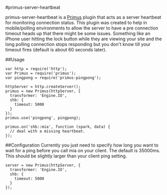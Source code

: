 #primus-server-heartbeat


primus-server-heartbeat is a [Primus](https://github.com/primus/primus) plugin that acts as a server heartbeat for monitoring connection status. This plugin was created to help in mobile/polling environments to allow the server to have a pre connection timeout heads up that there might be some issues. Something like an iPhone user hitting the lock button while they are viewing your site and the long polling connection stops responding but you don't know till your timeout fires (default is about 60 seconds later).

##Usage

    var http = require('http');
    var Primus = require('primus');
    var pingpong = require('primus-pingpong');

    httpServer = http.createServer();
    primus = new Primus(httpServer, {
      transformer: 'Engine.IO',
      shb: {
        timeout: 5000
      }
    });
    primus.use('pingpong', pingpong);
    
    primus.on('shb::mia', function (spark, data) {
      // deal with a missing heartbeat.
    });

##Configuration
Currently you just need to specify how long you want to wait for a ping before you call mia on your client. The default is 35000ms. This should be slightly larger than your client ping setting.

    server = new Primus(httpServer, {
      transformer: 'Engine.IO',
      shb: {
        timeout: 5000
      }
    });
